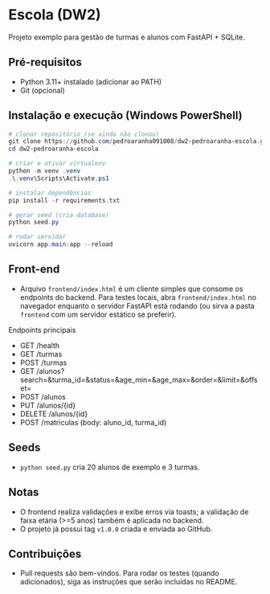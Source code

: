 # Escola (DW2)

Projeto exemplo para gestão de turmas e alunos com FastAPI + SQLite.

Pré-requisitos
--------------
- Python 3.11+ instalado (adicionar ao PATH)
- Git (opcional)

Instalação e execução (Windows PowerShell)
----------------------------------------

```powershell
# clonar repositório (se ainda não clonou)
git clone https://github.com/pedroaranha091008/dw2-pedroaranha-escola.git
cd dw2-pedroaranha-escola

# criar e ativar virtualenv
python -m venv .venv
.\.venv\Scripts\Activate.ps1

# instalar dependências
pip install -r requirements.txt

# gerar seed (cria database)
python seed.py

# rodar servidor
uvicorn app.main:app --reload
```

Front-end
---------
- Arquivo `frontend/index.html` é um cliente simples que consome os endpoints do backend. Para testes locais, abra `frontend/index.html` no navegador enquanto o servidor FastAPI está rodando (ou sirva a pasta `frontend` com um servidor estático se preferir).

Endpoints principais
- GET /health
- GET /turmas
- POST /turmas
- GET /alunos?search=&turma_id=&status=&age_min=&age_max=&order=&limit=&offset=
- POST /alunos
- PUT /alunos/{id}
- DELETE /alunos/{id}
- POST /matriculas (body: aluno_id, turma_id)

Seeds
-----
- `python seed.py` cria 20 alunos de exemplo e 3 turmas.

Notas
-----
- O frontend realiza validações e exibe erros via toasts; a validação de faixa etária (>=5 anos) também é aplicada no backend.
- O projeto já possui tag `v1.0.0` criada e enviada ao GitHub.

Contribuições
-------------
- Pull requests são bem-vindos. Para rodar os testes (quando adicionados), siga as instruções que serão incluídas no README.

